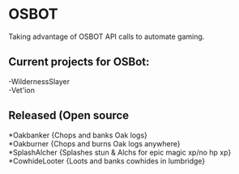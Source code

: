 # OSBOT
Taking advantage of OSBOT API calls to automate gaming.  

## Current projects for OSBot:  
  -WildernessSlayer  
  -Vet'ion  

## Released (Open source
  *Oakbanker {Chops and banks Oak logs}  
  *Oakburner {Chops and burns Oak logs anywhere}  
  *SplashAlcher {Splashes stun & Alchs for epic magic xp/no hp xp}  
  *CowhideLooter {Loots and banks cowhides in lumbridge}  
